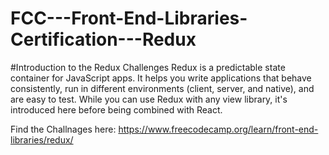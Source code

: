 # FCC---Front-End-Libraries-Certification---Redux

#Introduction to the Redux Challenges
Redux is a predictable state container for JavaScript apps. It helps you write applications that behave consistently, run in different environments (client, server, and native), and are easy to test. While you can use Redux with any view library, it's introduced here before being combined with React.

Find the Challnages here:
https://www.freecodecamp.org/learn/front-end-libraries/redux/
